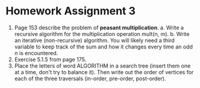 # Homework Assignment 3

1. Page 153 describe the problem of **peasant multiplication**.
    a. Write a recursive algorithm for the multiplication operation mult(n, m).
    b. Write an iterative (non-recursive) algorithm. You will likely need a third variable to keep track of the sum and how it changes every time an odd $n$ is encountered.
2. Exercise 5.1.5 from page 175.
3. Place the letters of word ALGORITHM in a search tree (insert them one at a time, don't try to balance it). Then write out the order of vertices for each of the three traversals (in-order, pre-order, post-order).
